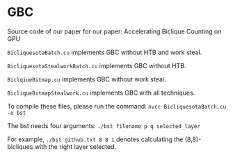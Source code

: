 # GBC
Source code of our paper for our paper: Accelerating Biclique Counting on GPU

`BicliquesotaBatch.cu` implements GBC without HTB and work steal. 

`BicliquesotaStealworkBatch.cu` implements GBC without HTB.

`BiclqiueBitmap.cu` implements GBC without work steal.

`BicliqueBitmapStealwork.cu` implements GBC with all techniques. 

To compile these files, please run the command:
`nvcc BicliquesotaBatch.cu -o bst`

The bst needs four arguments:
`./bst filename p q selected_layer`

For example, `./bst github.txt 8 8 1` denotes calculating the (8,8)-bicliques with the right layer selected. 

